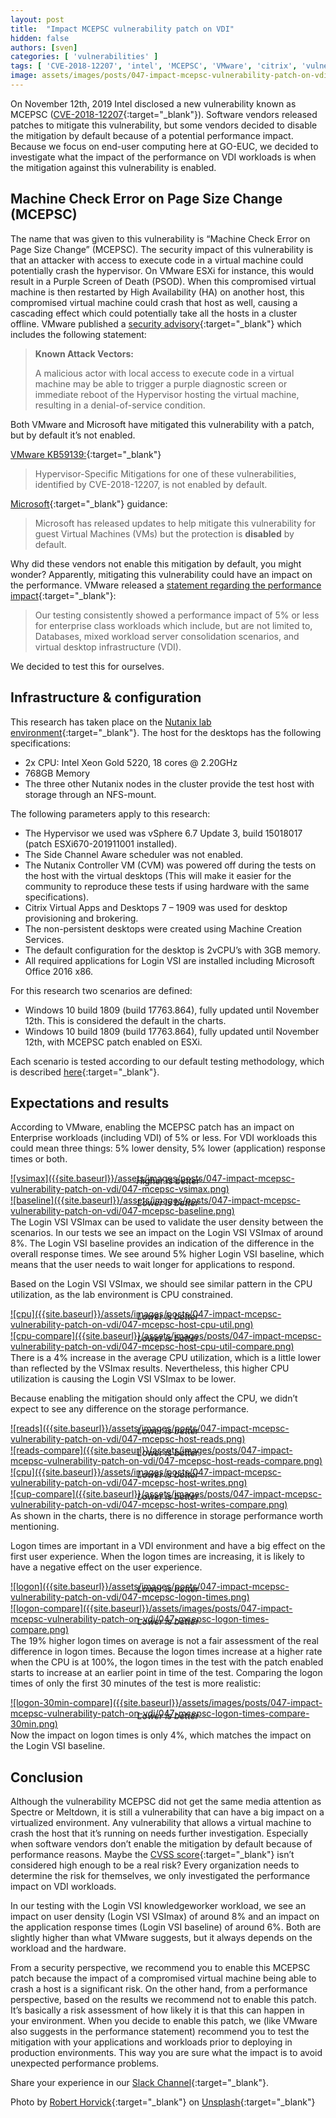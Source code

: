 ```yaml
---
layout: post
title:  "Impact MCEPSC vulnerability patch on VDI"
hidden: false
authors: [sven]
categories: [ 'vulnerabilities' ]
tags: [ 'CVE-2018-12207', 'intel', 'MCEPSC', 'VMware', 'citrix', 'vulnerabilities' ]
image: assets/images/posts/047-impact-mcepsc-vulnerability-patch-on-vdi/047-mcepsc-feature-image.png
---
```

On November 12th, 2019 Intel disclosed a new vulnerability known as MCEPSC ([CVE-2018-12207](https://cve.mitre.org/cgi-bin/cvename.cgi?name=CVE-2018-12207){:target="_blank"}). Software vendors released patches to mitigate this vulnerability, but some vendors decided to disable the mitigation by default because of a potential performance impact. Because we focus on end-user computing here at GO-EUC, we decided to investigate what the impact of the performance on VDI workloads is when the mitigation against this vulnerability is enabled.

## Machine Check Error on Page Size Change (MCEPSC)
The name that was given to this vulnerability is “Machine Check Error on Page Size Change” (MCEPSC). The security impact of this vulnerability is that an attacker with access to execute code in a virtual machine could potentially crash the hypervisor. On VMware ESXi for instance, this would result in a Purple Screen of Death (PSOD). When this compromised virtual machine is then restarted by High Availability (HA) on another host, this compromised virtual machine could crash that host as well, causing a cascading effect which could potentially take all the hosts in a cluster offline. VMware published a [security advisory](https://www.vmware.com/security/advisories/VMSA-2019-0020.html){:target="_blank"} which includes the following statement:

> **Known Attack Vectors:**
>
> A malicious actor with local access to execute code in a virtual machine may be able to trigger a purple diagnostic screen or immediate reboot of the Hypervisor hosting the virtual machine, resulting in a denial-of-service condition.

Both VMware and Microsoft have mitigated this vulnerability with a patch, but by default it’s not enabled.

[VMware KB59139:](https://kb.vmware.com/s/article/59139){:target="_blank"}

> Hypervisor-Specific Mitigations for one of these vulnerabilities, identified by CVE-2018-12207, is not enabled by default.

[Microsoft](https://support.microsoft.com/en-us/help/4530989/guidance-for-protecting-against-intel-processor-machine-check-error){:target="_blank"} guidance:

> Microsoft has released updates to help mitigate this vulnerability for guest Virtual Machines (VMs) but the protection is __disabled__ by default.

Why did these vendors not enable this mitigation by default, you might wonder? Apparently, mitigating this vulnerability could have an impact on the performance. VMware released a [statement regarding the performance impact](https://kb.vmware.com/s/article/76050){:target="_blank"}:

> Our testing consistently showed a performance impact of 5% or less for enterprise class workloads which include, but are not limited to, Databases, mixed workload server consolidation scenarios, and virtual desktop infrastructure (VDI).

We decided to test this for ourselves.

## Infrastructure & configuration
This research has taken place on the [Nutanix lab environment]({{site.baseurl}}/nutanix-lab-architecture-and-hardware-setup-overview-2019){:target="_blank"}. The host for the desktops has the following specifications:

  * 2x CPU: Intel Xeon Gold 5220, 18 cores @ 2.20GHz
  * 768GB Memory
  * The three other Nutanix nodes in the cluster provide the test host with storage through an NFS-mount.

The following parameters apply to this research:

  * The Hypervisor we used was vSphere 6.7 Update 3, build 15018017 (patch ESXi670-201911001 installed).
  * The Side Channel Aware scheduler was not enabled.
  * The Nutanix Controller VM (CVM) was powered off during the tests on the host with the virtual desktops (This will make it easier for the community to reproduce these tests if using hardware with the same specifications).
  * Citrix Virtual Apps and Desktops 7 – 1909 was used for desktop provisioning and brokering.
  * The non-persistent desktops were created using Machine Creation Services.
  * The default configuration for the desktop is 2vCPU’s with 3GB memory.
  * All required applications for Login VSI are installed including Microsoft Office 2016 x86.

For this research two scenarios are defined:

  * Windows 10 build 1809 (build 17763.864), fully updated until November 12th. This is considered the default in the charts.
  * Windows 10 build 1809 (build 17763.864), fully updated until November 12th, with MCEPSC patch enabled on ESXi.

Each scenario is tested according to our default testing methodology, which is described [here]({{site.baseurl}}/insight-in-the-testing-methodology){:target="_blank"}.

## Expectations and results
According to VMware, enabling the MCEPSC patch has an impact on Enterprise workloads (including VDI) of 5% or less. For VDI workloads this could mean three things: 5% lower density, 5% lower (application) response times or both.

<a href="{{site.baseurl}}/assets/images/posts/047-impact-mcepsc-vulnerability-patch-on-vdi/047-mcepsc-vsimax.png" data-lightbox="vsimax">
![vsimax]({{site.baseurl}}/assets/images/posts/047-impact-mcepsc-vulnerability-patch-on-vdi/047-mcepsc-vsimax.png)
</a>
<p align="center" style="margin-top: -30px;" >
  <i>Higher is better</i>
</p>

<a href="{{site.baseurl}}/assets/images/posts/047-impact-mcepsc-vulnerability-patch-on-vdi/047-mcepsc-baseline.png" data-lightbox="baseline">
![baseline]({{site.baseurl}}/assets/images/posts/047-impact-mcepsc-vulnerability-patch-on-vdi/047-mcepsc-baseline.png)
</a>
<p align="center" style="margin-top: -30px;" >
  <i>Lower is better</i>
</p>

The Login VSI VSImax can be used to validate the user density between the scenarios. In our tests we see an impact on the Login VSI VSImax of around 8%. The Login VSI baseline provides an indication of the difference in the overall response times. We see around 5% higher Login VSI baseline, which means that the user needs to wait longer for applications to respond.

Based on the Login VSI VSImax, we should see similar pattern in the CPU utilization, as the lab environment is CPU constrained.

<a href="{{site.baseurl}}/assets/images/posts/047-impact-mcepsc-vulnerability-patch-on-vdi/047-mcepsc-host-cpu-util.png" data-lightbox="cpu">
![cpu]({{site.baseurl}}/assets/images/posts/047-impact-mcepsc-vulnerability-patch-on-vdi/047-mcepsc-host-cpu-util.png)
</a>
<p align="center" style="margin-top: -30px;" >
  <i>Lower is better</i>
</p>

<a href="{{site.baseurl}}/assets/images/posts/047-impact-mcepsc-vulnerability-patch-on-vdi/047-mcepsc-host-cpu-util-compare.png" data-lightbox="cpu-compare">
![cpu-compare]({{site.baseurl}}/assets/images/posts/047-impact-mcepsc-vulnerability-patch-on-vdi/047-mcepsc-host-cpu-util-compare.png)
</a>
<p align="center" style="margin-top: -30px;" >
  <i>Lower is better</i>
</p>

There is a 4% increase in the average CPU utilization, which is a little lower than reflected by the VSImax results. Nevertheless, this higher CPU utilization is causing the Login VSI VSImax to be lower.

Because enabling the mitigation should only affect the CPU, we didn’t expect to see any difference on the storage performance.

<a href="{{site.baseurl}}/assets/images/posts/047-impact-mcepsc-vulnerability-patch-on-vdi/047-mcepsc-host-reads.png" data-lightbox="reads">
![reads]({{site.baseurl}}/assets/images/posts/047-impact-mcepsc-vulnerability-patch-on-vdi/047-mcepsc-host-reads.png)
</a>
<p align="center" style="margin-top: -30px;" >
  <i>Lower is better</i>
</p>

<a href="{{site.baseurl}}/assets/images/posts/047-impact-mcepsc-vulnerability-patch-on-vdi/047-mcepsc-host-reads-compare.png" data-lightbox="reads-compare">
![reads-compare]({{site.baseurl}}/assets/images/posts/047-impact-mcepsc-vulnerability-patch-on-vdi/047-mcepsc-host-reads-compare.png)
</a>
<p align="center" style="margin-top: -30px;" >
  <i>Lower is better</i>
</p>

<a href="{{site.baseurl}}/assets/images/posts/047-impact-mcepsc-vulnerability-patch-on-vdi/047-mcepsc-host-writes.png" data-lightbox="cpu">
![cpu]({{site.baseurl}}/assets/images/posts/047-impact-mcepsc-vulnerability-patch-on-vdi/047-mcepsc-host-writes.png)
</a>
<p align="center" style="margin-top: -30px;" >
  <i>Lower is better</i>
</p>

<a href="{{site.baseurl}}/assets/images/posts/047-impact-mcepsc-vulnerability-patch-on-vdi/047-mcepsc-host-writes-compare.png" data-lightbox="cup-compare">
![cup-compare]({{site.baseurl}}/assets/images/posts/047-impact-mcepsc-vulnerability-patch-on-vdi/047-mcepsc-host-writes-compare.png)
</a>
<p align="center" style="margin-top: -30px;" >
  <i>Lower is better</i>
</p>

As shown in the charts, there is no difference in storage performance worth mentioning.

Logon times are important in a VDI environment and have a big effect on the first user experience. When the logon times are increasing, it is likely to have a negative effect on the user experience.

<a href="{{site.baseurl}}/assets/images/posts/047-impact-mcepsc-vulnerability-patch-on-vdi/047-mcepsc-logon-times.png" data-lightbox="logon">
![logon]({{site.baseurl}}/assets/images/posts/047-impact-mcepsc-vulnerability-patch-on-vdi/047-mcepsc-logon-times.png)
</a>
<p align="center" style="margin-top: -30px;" >
  <i>Lower is better</i>
</p>

<a href="{{site.baseurl}}/assets/images/posts/047-impact-mcepsc-vulnerability-patch-on-vdi/047-mcepsc-logon-times-compare.png" data-lightbox="logon-compare">
![logon-compare]({{site.baseurl}}/assets/images/posts/047-impact-mcepsc-vulnerability-patch-on-vdi/047-mcepsc-logon-times-compare.png)
</a>
<p align="center" style="margin-top: -30px;" >
  <i>Lower is better</i>
</p>

The 19% higher logon times on average is not a fair assessment of the real difference in logon times. Because the logon times increase at a higher rate when the CPU is at 100%, the logon times in the test with the patch enabled starts to increase at an earlier point in time of the test. Comparing the logon times of only the first 30 minutes of the test is more realistic:

<a href="{{site.baseurl}}/assets/images/posts/047-impact-mcepsc-vulnerability-patch-on-vdi/047-mcepsc-logon-times-compare-30min.png" data-lightbox="logon-30min-compare">
![logon-30min-compare]({{site.baseurl}}/assets/images/posts/047-impact-mcepsc-vulnerability-patch-on-vdi/047-mcepsc-logon-times-compare-30min.png)
</a>
<p align="center" style="margin-top: -30px;" >
  <i>Lower is better</i>
</p>

Now the impact on logon times is only 4%, which matches the impact on the Login VSI baseline.

## Conclusion
Although the vulnerability MCEPSC did not get the same media attention as Spectre or Meltdown, it is still a vulnerability that can have a big impact on a virtualized environment. Any vulnerability that allows a virtual machine to crash the host that it’s running on needs further investigation. Especially when software vendors don’t enable the mitigation by default because of performance reasons. Maybe the [CVSS score](https://nvd.nist.gov/vuln/detail/CVE-2018-12207){:target="_blank"} isn’t considered high enough to be a real risk? Every organization needs to determine the risk for themselves, we only investigated the performance impact on VDI workloads.

In our testing with the Login VSI knowledgeworker workload, we see an impact on user density (Login VSI VSImax) of around 8% and an impact on the application response times (Login VSI baseline) of around 6%. Both are slightly higher than what VMware suggests, but it always depends on the workload and the hardware.

From a security perspective, we recommend you to enable this MCEPSC patch because the impact of a compromised virtual machine being able to crash a host is a significant risk. On the other hand, from a performance perspective, based on the results we recommend not to enable this patch. It’s basically a risk assessment of how likely it is that this can happen in your environment. When you decide to enable this patch, we (like VMware also suggests in the performance statement) recommend you to test the mitigation with your applications and workloads prior to deploying in production environments. This way you are sure what the impact is to avoid unexpected performance problems.

Share your experience in our [Slack Channel](https://{{site.title}}.slack.com){:target="_blank"}.

Photo by [Robert Horvick](https://unsplash.com/@bubbafat?utm_source=unsplash&utm_medium=referral&utm_content=creditCopyText){:target="_blank"} on [Unsplash](https://unsplash.com/?utm_source=unsplash&utm_medium=referral&utm_content=creditCopyText){:target="_blank"}
